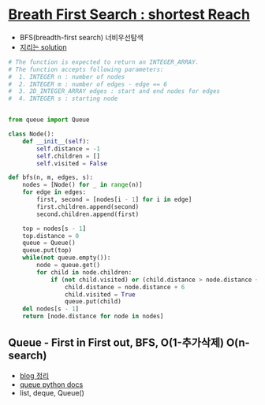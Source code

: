 # [Breath First Search : shortest Reach](https://www.hackerrank.com/challenges/bfsshortreach/problem?isFullScreen=true)

- BFS(breadth-first search) 너비우선탐색
- [지리는 solution](https://www.thepoorcoder.com/hackerrank-breadth-first-search-shortest-reach-solution/)

```python
# The function is expected to return an INTEGER_ARRAY.
# The function accepts following parameters:
#  1. INTEGER n : number of nodes
#  2. INTEGER m : number of edges - edge == 6
#  3. 2D_INTEGER_ARRAY edges : start and end nodes for edges
#  4. INTEGER s : starting node


from queue import Queue

class Node():
    def __init__(self):
        self.distance = -1
        self.children = []
        self.visited = False

def bfs(n, m, edges, s):
    nodes = [Node() for _ in range(n)]
    for edge in edges:
        first, second = [nodes[i - 1] for i in edge]
        first.children.append(second)
        second.children.append(first)

    top = nodes[s - 1]
    top.distance = 0
    queue = Queue()
    queue.put(top)
    while(not queue.empty()):
        node = queue.get()
        for child in node.children:
            if (not child.visited) or (child.distance > node.distance + 6):
                child.distance = node.distance + 6
                child.visited = True
                queue.put(child)
    del nodes[s - 1]
    return [node.distance for node in nodes]
```

## Queue - First in First out, BFS, O(1-추가삭제) O(n-search)

- [blog 정리](https://www.daleseo.com/python-queue/)
- [queue python docs](https://docs.python.org/ko/3.7/library/queue.html)
- list, deque, Queue()
